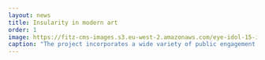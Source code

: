 ```yaml
---
layout: news
title: Insularity in modern art
order: 1
image: https://fitz-cms-images.s3.eu-west-2.amazonaws.com/eye-idol-15-image-taken-by-samy-kourbaj.jpeg
caption: "The project incorporates a wide variety of public engagement events and workshops, centred around the material culture of the three islands and the East Mediterranean. Through contemporary art, it explores themes of insularity and identity. Copyright Samy Kourbaj."
---
```

